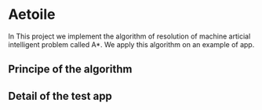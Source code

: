# Aetoile
In This project we implement the algorithm of resolution of machine articial intelligent problem called A*. We apply this algorithm on an example of app.


## Principe of the algorithm


## Detail of the test app

